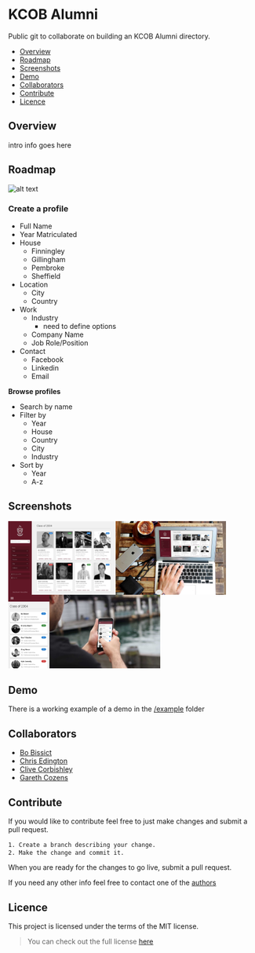 # KCOB Alumni

Public git to collaborate on building an KCOB Alumni directory.

* [Overview](#overview)
* [Roadmap](#roadmap)
* [Screenshots](#screenshots)
* [Demo](#demo)
* [Collaborators](#collaborators)
* [Contribute](#contribute)
* [Licence](#licence)

## Overview

intro info goes here

## Roadmap

![alt text](https://img.shields.io/badge/version-0.01-brightgreen.svg "Logo Title Text 1")

### Create a profile

* Full Name
* Year Matriculated
* House
  * Finningley
  * Gillingham
  * Pembroke
  * Sheffield
* Location
  * City
  * Country
* Work
  * Industry
    * need to define options 
  * Company Name
  * Job Role/Position
* Contact
  * Facebook
  * Linkedin
  * Email
  
**Browse profiles**

* Search by name
* Filter by
  * Year
  * House
  * Country
  * City
  * Industry
* Sort by
  * Year
  * A-z
 
## Screenshots

<img align="left" src="/screenshots/desktop.jpg" height="150">
<img align="left" src="/screenshots/mockup_desktop.jpg" height="150">
<img align="left" src="/screenshots/mobile.jpg" height="150">
<img src="/screenshots/mockup_mobile.jpg" height="150">

## Demo

There is a working example of a demo in the [/example](/example) folder

## Collaborators

* [Bo Bissict](https://github.com/bobissict/)
* [Chris Edington](https://github.com/chriscapetown)
* [Clive Corbishley](https://github.com/clivecorbishley)
* [Gareth Cozens](https://github.com/cloudratha)

## Contribute

If you would like to contribute feel free to just make changes and submit a pull request.

```
1. Create a branch describing your change. 
2. Make the change and commit it.
```

When you are ready for the changes to go live, submit a pull request.

If you need any other info feel free to contact one of the [authors](#collaborators) 


## Licence

This project is licensed under the terms of the MIT license.

> You can check out the full license [here](LICENCE.md)
